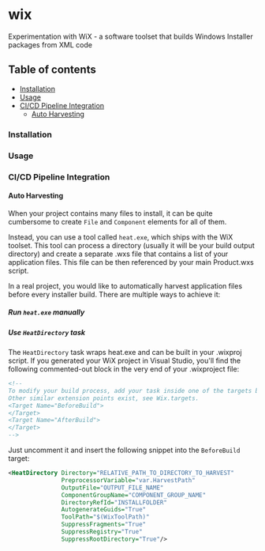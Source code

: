 # wix #
Experimentation with WiX - a software toolset that builds Windows Installer packages from XML code

## Table of contents ##
* [Installation](#installation)
* [Usage](#usage)
* [CI/CD Pipeline Integration](#ci_cd_pipeline_integration)
  * [Auto Harvesting](#auto_harvesting)

### Installation ###

### Usage ###

### CI/CD Pipeline Integration ###

#### Auto Harvesting ####
When your project contains many files to install, it can be quite cumbersome to create `File` and `Component` elements for all of them. 

Instead, you can use a tool called `heat.exe`, which ships with the WiX toolset. This tool can process a directory (usually it will be your build output directory) and create a separate .wxs file that contains a list of your application files. This file can be then referenced by your main Product.wxs script.

In a real project, you would like to automatically harvest application files before every installer build. 
There are multiple ways to achieve it:

##### Run `heat.exe` manually #####

##### Use `HeatDirectory` task #####
The `HeatDirectory` task wraps heat.exe and can be built in your .wixproj script. 
If you generated your WiX project in Visual Studio, you'll find the following commented-out block in the very end of your .wixproject file:
```xml
<!--
To modify your build process, add your task inside one of the targets below and uncomment it.
Other similar extension points exist, see Wix.targets.
<Target Name="BeforeBuild">
</Target>
<Target Name="AfterBuild">
</Target>
-->
```
Just uncomment it and insert the following snippet into the `BeforeBuild` target:
```xml
<HeatDirectory Directory="RELATIVE_PATH_TO_DIRECTORY_TO_HARVEST"
               PreprocessorVariable="var.HarvestPath"
               OutputFile="OUTPUT_FILE_NAME"
               ComponentGroupName="COMPONENT_GROUP_NAME"
               DirectoryRefId="INSTALLFOLDER"
               AutogenerateGuids="True"
               ToolPath="$(WixToolPath)"
               SuppressFragments="True"
               SuppressRegistry="True"
               SuppressRootDirectory="True"/>
```
